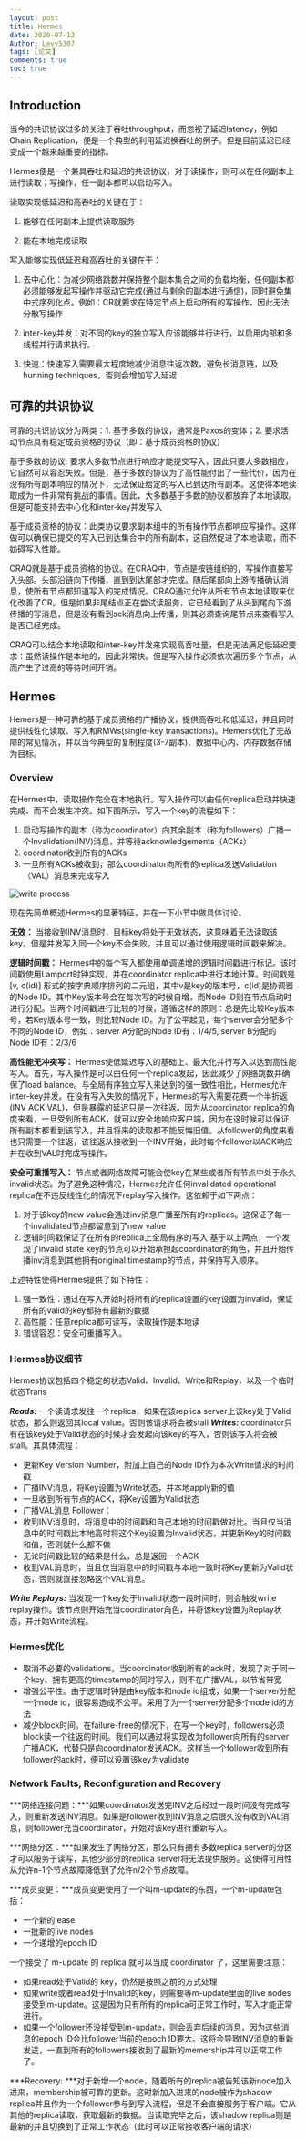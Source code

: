 ```yaml
---
layout: post
title: Hermes
date: 2020-07-12
Author: Levy5307
tags: [论文]
comments: true
toc: true
---
```


## Introduction

当今的共识协议过多的关注于吞吐throughput，而忽视了延迟latency，例如Chain Replication，便是一个典型的利用延迟换吞吐的例子。但是目前延迟已经变成一个越来越重要的指标。

Hermes便是一个兼具吞吐和延迟的共识协议，对于读操作，则可以在任何副本上进行读取；写操作，任一副本都可以启动写入。

读取实现低延迟和高吞吐的关键在于：

1. 能够在任何副本上提供读取服务 

2. 能在本地完成读取

写入能够实现低延迟和高吞吐的关键在于：

1. 去中心化：为减少网络跳数并保持整个副本集合之间的负载均衡，任何副本都必须能够发起写操作并驱动它完成(通过与剩余的副本进行通信)，同时避免集中式序列化点。例如：CR就要求在特定节点上启动所有的写操作，因此无法分散写操作

2. inter-key并发：对不同的key的独立写入应该能够并行进行，以启用内部和多线程并行请求执行。

3. 快速：快速写入需要最大程度地减少消息往返次数，避免长消息链，以及hunning techniques，否则会增加写入延迟

## 可靠的共识协议

可靠的共识协议分为两类：1. 基于多数的协议，通常是Paxos的变体；2. 要求活动节点具有稳定成员资格的协议（即：基于成员资格的协议）

基于多数的协议: 要求大多数节点进行响应才能提交写入，因此只要大多数相应，它自然可以容忍失败。但是，基于多数的协议为了高性能付出了一些代价，因为在没有所有副本响应的情况下，无法保证给定的写入已到达所有副本。这使得本地读取成为一件非常有挑战的事情。因此，大多数基于多数的协议都放弃了本地读取。但是可能支持去中心化和inter-key并发写入

基于成员资格的协议：此类协议要求副本组中的所有操作节点都响应写操作。这样做可以确保已提交的写入已到达集合中的所有副本，这自然促进了本地读取，而不妨碍写入性能。

CRAQ就是基于成员资格的协议。在CRAQ中，节点是按链组织的，写操作直接写入头部。头部沿链向下传播，直到到达尾部才完成。随后尾部向上游传播确认消息，使所有节点都知道写入的完成情况。CRAQ通过允许从所有节点本地读取来优化改善了CR。但是如果非尾结点正在尝试读服务，它已经看到了从头到尾向下游传播的写消息，但是没有看到ack消息向上传播，则其必须查询尾节点来查看写入是否已经完成。

CRAQ可以结合本地读取和inter-key并发来实现高吞吐量，但是无法满足低延迟要求：虽然读操作是本地的，因此非常快。但是写入操作必须依次遍历多个节点，从而产生了过高的等待时间开销。

## Hermes
Hemers是一种可靠的基于成员资格的广播协议，提供高吞吐和低延迟，并且同时提供线性化读取、写入和RMWs(single-key transactions)。Hemers优化了无故障的常见情况，并以当今典型的复制程度(3-7副本)、数据中心内、内存数据存储为目标。

### Overview
在Hermes中，读取操作完全在本地执行。写入操作可以由任何replica启动并快速完成、而不会发生冲突。如下图所示，写入一个key的流程如下：
1. 启动写操作的副本（称为coordinator）向其余副本（称为followers）广播一个Invalidation(INV)消息，并等待acknowledgements（ACKs）
2. coordinator收到所有的ACKs
3. 一旦所有ACKs被收到，那么coordinator向所有的replica发送Validation（VAL）消息来完成写入

![write process](../images/Hermes-write-process.jpg)

现在先简单概述Hermes的显著特征，并在一下小节中做具体讨论。

**无效：** 当接收到INV消息时，目标key将处于无效状态，这意味着无法读取该key。但是并发写入同一个key不会失败，并且可以通过使用逻辑时间戳来解决。

**逻辑时间戳：** Hermes中的每个写入都使用单调递增的逻辑时间戳进行标记。该时间戳使用Lamport时钟实现，并在coordinator replica中进行本地计算。时间戳是[v, c(id)] 形式的按字典顺序排列的二元组，其中v是key的版本号，c(id)是协调器的Node ID。其中Key版本号会在每次写的时候自增，而Node ID则在节点启动时进行分配。当两个时间戳进行比较的时候，遵循这样的原则：总是先比较Key版本号，若Key版本号一致，则比较Node ID。为了公平起见，每个server会分配多个不同的Node ID，例如：server A分配的Node ID有：1/4/5, server B分配的Node ID有：2/3/6

**高性能无冲突写：** Hermes使低延迟写入的基础上、最大化并行写入以达到高性能写入。首先，写入操作是可以由任何一个replica发起，因此减少了网络跳数并确保了load balance。与全局有序独立写入来达到的强一致性相比，Hermes允许inter-key并发。在没有写入失败的情况下，Hermes的写入需要花费一个半折返(INV ACK VAL)，但是暴露的延迟只是一次往返。因为从coordinator replica的角度来看，一旦受到所有ACK，就可以安全地响应客户端，因为在这时候可以保证所有副本都看到该写入，并且将来的读取都不能反悔旧值。从follower的角度来看也只需要一个往返，该往返从接收到一个INV开始，此时每个follower以ACK响应并在收到VAL时完成写操作。

**安全可重播写入：** 节点或者网络故障可能会使key在某些或者所有节点中处于永久invalid状态。为了避免这种情况，Hermes允许任何invalidated operational replica在不违反线性化的情况下replay写入操作。这依赖于如下两点：
1. 对于该key的new value会通过inv消息广播至所有的replicas。这保证了每一个invalidated节点都留意到了new value
2. 逻辑时间戳保证了在所有的replica上全局有序的写入
基于以上两点，一个发现了invalid state key的节点可以开始承担起coordinator的角色，并且开始传播inv消息到其他拥有original timestamp的节点，并保持写入顺序。

上述特性使得Hermes提供了如下特性：
1. 强一致性：通过在写入开始时将所有的replica设置的key设置为invalid，保证所有的valid的key都持有最新的数据
2. 高性能：任意replica都可读写，读取操作是本地读
3. 错误容忍：安全可重播写入。


### Hermes协议细节

Hermes协议包括四个稳定的状态Valid、Invalid、Write和Replay，以及一个临时状态Trans

***Reads:*** 一个读请求发往一个replica，如果在该replica server上该key处于Valid状态，那么则返回其local value。否则该请求将会被stall
***Writes:*** coordinator只有在该key处于Valid状态的时候才会发起向该key的写入，否则该写入将会被stall。其具体流程：
- 更新Key Version Number，附加上自己的Node ID作为本次Write请求的时间戳
- 广播INV消息，将Key设置为Write状态，并本地apply新的值
- 一旦收到所有节点的ACK，将Key设置为Valid状态
- 广播VAL消息
Follower：
- 收到INV消息时，将消息中的时间戳和自己本地的时间戳做对比。当且仅当消息中的时间戳比本地高时将这个Key设置为Invalid状态，并更新Key的时间戳和值，否则就什么都不做
- 无论时间戳比较的结果是什么，总是返回一个ACK
- 收到VAL消息时，当且仅当消息中的时间戳与本地一致时将Key更新为Valid状态，否则就直接忽略这个VAL消息。

***Write Replays:*** 当发现一个key处于Invalid状态一段时间时，则会触发write replay操作。该节点则开始充当coordinator角色，并将该key设置为Replay状态，并开始Write流程。

### Hermes优化

- 取消不必要的validations。当coordinator收到所有的ack时，发现了对于同一个key、拥有更高的timestamp的同时写入，则不在广播VAL，以节省带宽
- 增强公平性。由于逻辑时钟是由key版本和node id组成，如果一个server分配一个node id，很容易造成不公平。采用了为一个server分配多个node id的方法
- 减少block时间。在failure-free的情况下，在写一个key时，followers必须block读一个往返的时间。我们可以通过将实现改为follower向所有的server广播ACK，代替只是向coordinator发送ACK。这样当一个follower收到所有follower的ack时，便可以设置该key为validate

### Network Faults, Reconfiguration and Recovery

***网络连接问题：***如果coordinator发送完INV之后经过一段时间没有完成写入，则重新发送INV消息。如果是follower收到INV消息之后很久没有收到VAL消息，则follower充当coordinator，开始对该key进行重新写入。

***网络分区：***如果发生了网络分区，那么只有拥有多数replica server的分区才可以服务于读写，其他少部分的replica server将无法提供服务。这使得可用性从允许n-1个节点故障降低到了允许n/2个节点故障。

***成员变更：***成员变更使用了一个叫m-update的东西，一个m-update包括：
- 一个新的lease
- 一批新的live nodes
- 一个递增的epoch ID

一个接受了 m-update 的 replica 就可以当成 coordinator 了，这里需要注意：

- 如果read处于Valid的 key，仍然是按照之前的方式处理
- 如果write或者read处于Invalid的key，则需要等m-update里面的live nodes接受到m-update。这是因为只有所有的replica可正常工作时，写入才能正常进行。
- 如果一个follower还没接受到m-update，则会丢弃后续的消息，因为这些消息的epoch ID会比follower当前的epoch ID要大。这将会导致INV消息的重新发送，一直到所有的followers接收到了最新的memership并可以正常工作了。

***Recovery: ***对于新增一个node，随着所有的replica被告知该新node加入进来，membership被可靠的更新。这时新加入进来的node被作为shadow replica并且作为一个follower参与到写入流程，但是不会直接服务于客户端。它从其他的replica读取，获取最新的数据。当读取完毕之后，该shadow replica则是最新的并且切换到了正常工作状态（此时可以正常接收客户端的请求）
